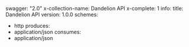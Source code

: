 swagger: "2.0"
x-collection-name: Dandelion API
x-complete: 1
info:
  title: Dandelion API
  version: 1.0.0
schemes:
- http
produces:
- application/json
consumes:
- application/json